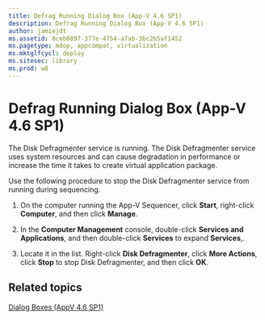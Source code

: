 ```yaml
---
title: Defrag Running Dialog Box (App-V 4.6 SP1)
description: Defrag Running Dialog Box (App-V 4.6 SP1)
author: jamiejdt
ms.assetid: 0ceb0897-377e-4754-a7ab-3bc2b5af1452
ms.pagetype: mdop, appcompat, virtualization
ms.mktglfcycl: deploy
ms.sitesec: library
ms.prod: w8
---
```



# Defrag Running Dialog Box (App-V 4.6 SP1)


The Disk Defragmenter service is running. The Disk Defragmenter service uses system resources and can cause degradation in performance or increase the time it takes to create virtual application package.

Use the following procedure to stop the Disk Defragmenter service from running during sequencing.

1.  On the computer running the App-V Sequencer, click **Start**, right-click **Computer**, and then click **Manage**.

2.  In the **Computer Management** console, double-click **Services and Applications**, and then double-click **Services** to expand **Services**,.

3.  Locate it in the list. Right-click **Disk Defragmenter**, click **More Actions**, click **Stop** to stop Disk Defragmenter, and then click **OK**.

## Related topics


[Dialog Boxes (AppV 4.6 SP1)](dialog-boxes--appv-46-sp1-.md)

 

 





